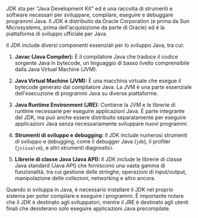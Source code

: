 JDK sta per "Java Development Kit" ed è una raccolta di strumenti e software necessari per sviluppare, compilare, eseguire e debuggare programmi Java. Il JDK è distribuito da Oracle Corporation (e prima da Sun Microsystems, prima dell'acquisizione da parte di Oracle) ed è la piattaforma di sviluppo ufficiale per Java.

Il JDK include diversi componenti essenziali per lo sviluppo Java, tra cui:

1. **Javac (Java Compiler):** È il compilatore Java che traduce il codice sorgente Java in bytecode, un linguaggio di basso livello comprensibile dalla Java Virtual Machine (JVM).

2. **Java Virtual Machine (JVM):** È una macchina virtuale che esegue il bytecode generato dal compilatore Java. La JVM è una parte essenziale dell'esecuzione di programmi Java su diverse piattaforme.

3. **Java Runtime Environment (JRE):** Contiene la JVM e le librerie di runtime necessarie per eseguire applicazioni Java. È parte integrante del JDK, ma può anche essere distribuito separatamente per eseguire applicazioni Java senza necessariamente sviluppare nuovi programmi.

4. **Strumenti di sviluppo e debugging:** Il JDK include numerosi strumenti di sviluppo e debugging, come il debugger Java (`jdb`), il profiler (`jvisualvm`), e altri strumenti diagnostici.

5. **Librerie di classe Java (Java API):** Il JDK include le librerie di classe Java standard (Java API) che forniscono una vasta gamma di funzionalità, tra cui gestione delle stringhe, operazioni di input/output, manipolazione delle collezioni, networking e altro ancora.

Quando si sviluppa in Java, è necessario installare il JDK nel proprio sistema per poter compilare e eseguire i programmi. È importante notare che il JDK è destinato agli sviluppatori, mentre il JRE è destinato agli utenti finali che desiderano solo eseguire applicazioni Java precompilate.